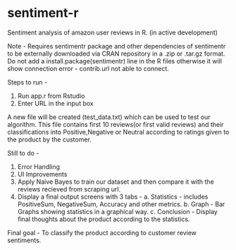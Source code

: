 # sentiment-r
Sentiment analysis of amazon user reviews in R.
(in active development)

Note - Requires sentimentr package and other dependencies of sentimentr to be externally downloaded via CRAN repository in a .zip or .tar.gz format. Do not add a install.package(sentimentr) line in the R files otherwise it will show connection error - contrib.url not able to connect.

Steps to run -

1. Run app.r from Rstudio
2. Enter URL in the input box

A new file will be created (test_data.txt) which can be used to test our algorithm.
This file contains first 10 reviews(or first valid reviews) and their classifications into Positive,Negative or Neutral according to ratings given to the product by the customer.

Still to do - 
1. Error Handling
2. UI Improvements
3. Apply Naive Bayes to train our dataset and then compare it with the reviews recieved from scraping url.
4. Display a final output screens with 3 tabs - 
  a. Statistics - includes PositiveSum, NegativeSum, Accuracy and other metrics.
  b. Graph - Bar Graphs showing statistics in a graphical way.
  c. Conclusion - Display final thoughts about the product according to the statistics.

Final goal - To classify the product according to customer review sentiments.
